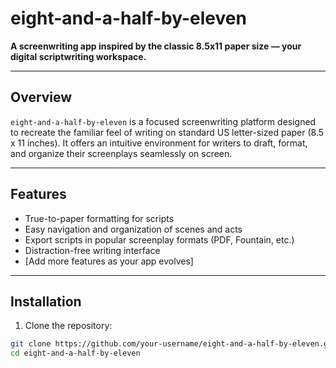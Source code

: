 # eight-and-a-half-by-eleven

**A screenwriting app inspired by the classic 8.5x11 paper size — your digital scriptwriting workspace.**

---

## Overview

`eight-and-a-half-by-eleven` is a focused screenwriting platform designed to recreate the familiar feel of writing on standard US letter-sized paper (8.5 x 11 inches). It offers an intuitive environment for writers to draft, format, and organize their screenplays seamlessly on screen.

---

## Features

- True-to-paper formatting for scripts
- Easy navigation and organization of scenes and acts
- Export scripts in popular screenplay formats (PDF, Fountain, etc.)
- Distraction-free writing interface
- [Add more features as your app evolves]

---

## Installation

1. Clone the repository:

```bash
git clone https://github.com/your-username/eight-and-a-half-by-eleven.git
cd eight-and-a-half-by-eleven
